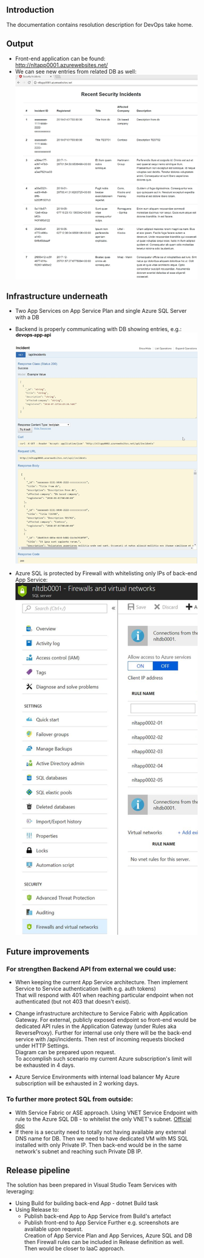 
## Introduction 
The documentation contains resolution description for DevOps take home. 

## Output

 - Front-end application can be found:  
http://nltapp0001.azurewebsites.net/  
 - We can see new entries from related DB as well:    
![](./images/DevOps01.png)   


## Infrastructure underneath 

- Two App Services on App Service Plan and single Azure SQL Server with a DB  

-  Backend is properly communicating with DB showing entries, e.g.:  
![](./images/DevOps02.png)   
-  Azure SQL is protected by Firewall with whitelisting only IPs of back-end App Service:  
![](./images/DevOps03.png)   

## Future improvements  

### For strengthen Backend API from external we could use: 
  - When keeping the current App Service architecture. Then implement Service to Service authentication (with e.g. auth tokens)  
  That will respond with 401 when reaching particular endpoint when not authenticated (but not 403 that doesn't exist).  

  - Change infrastructure architecture to Service Fabric with Application Gateway. For external, publicly exposed endpoint so front-end would be dedicated API rules in the Application Gateway (under Rules aka ReverseProxy). Further for internal use only there will be the back-end service with /api/incidents. Then rest of incoming requests blocked under HTTP Settings.  
  Diagram can be prepared upon request.  
  To accomplish such scenario my current Azure subscription's limit will be exhausted in 4 days. 

  - Azure Service Environments with internal load balancer
  My Azure subscription will be exhausted in 2 working days.       

### To further more protect SQL from outside: 
 - With Service Fabric or ASE approach. Using VNET Service Endpoint with rule to the Azure SQL DB - to whitelist the only VNET's subnet. [Official doc](https://docs.microsoft.com/en-us/azure/sql-database/sql-database-vnet-service-endpoint-rule-overview)
 - If there is a security need to totally not having available any external DNS name for DB. Then we need to have dedicated VM with MS SQL installed with only Private IP. Then back-end would be in the same network's subnet and reaching such Private DB IP.  

 ## Release pipeline   
 
The solution has been prepared in Visual Studio Team Services with leveraging: 
 - Using Build for building back-end App - dotnet Build task  
 - Using Release to:
   - Publish back-end App to App Service from Build's artefact
   - Publish front-end to App Service
Further e.g. screenshots are available upon request.  
Creation of App Service Plan and App Services, Azure SQL and DB then Firewall rules can be included in Release definition  as well. Then would be closer to IaaC approach.  
